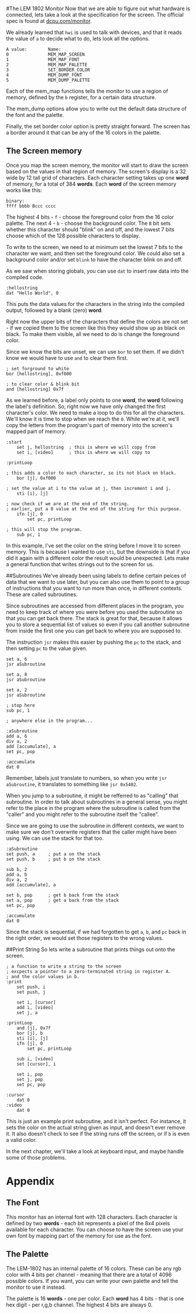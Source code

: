 
#The LEM 1802 Monitor
Now that we are able to figure out what hardware is connected, lets take a look at the specification for the screen. The official spec is found at [dcpu.com/monitor](http://dcpu.com/monitor/).

We already learned that `hwi` is used to talk with devices, and that it reads the value of `a` to decide what to do, lets look all the options.

```
A value:		Name:
0				MEM_MAP_SCREEN
1				MEM_MAP_FONT
2				MEM_MAP_PALETTE
3				SET_BORDER_COLOR
4				MEM_DUMP_FONT
5				MEM_DUMP_PALETTE

```

Each of the mem_map functions tells the monitor to use a region of memory, defined by the `b` register, for a certain data structure.

The mem_dump options allow you to write out the default data structure of the font and the palette.

Finally, the set border color option is pretty straight forward. The screen has a border around it that can be any of the 16 colors in the palette.

## The Screen memory
Once you map the screen memory, the monitor will start to draw the screen based on the values in that region of memory. The screen's display is a 32 wide by 12 tall grid of characters. Each character setting takes up one **word** of memory, for a total of 384 **words**. Each **word** of the screen memory works like this:

```
binary:
ffff bbbb Bccc cccc
```
The highest 4 bits - `f` - choose the foreground color from the 16 color palette. The next 4 - `b` - choose the background color. The `B` bit sets whether this character should "blink" on and off, and the lowest 7 bits choose which of the 128 possible characters to display. 

To write to the screen, we need to at minimum set the lowest 7 bits to the character we want, and then set the foreground color. We could also set a background color and/or set `blink` to have the character blink on and off.

As we saw when storing globals, you can use `dat` to insert raw data into the compiled code.

```
:hellostring
dat "Hello World", 0
```
This puts the data values for the characters in the string into the compiled output, followed by a blank (zero) **word**.

Right now the upper bits of the characters that define the colors are not set - if we copied them to the screen like this they would show up as black on black. To make them visible, all we need to do is change the foreground color.

Since we know the bits are unset, we can use `bor` to set them. If we didn't know we would have to use `and` to clear them first.

```
; set forground to white
bor [hellostring], 0xf000

; to clear color & blink bit
and [hellostring] 0x7f
```

As we learned before, a label only points to one **word**, the **word** following the label's definition. So, right now we have only changed the first character's color. We need to make a loop to do this for all the characters.
We'll know it is time to stop when we reach the `0`. While we're at it, we'll copy the letters from the program's part of memory into the screen's mapped part of memory.

```
:start
	set j, hellostring 	; this is where we will copy from
	set i, [video] 		; this is where we will copy to
	
:printLoop

; this adds a color to each character, so its not black on black.
	bor [j], 0xf000
	
; set the value at i to the value at j, then increment i and j.
	sti [i], [j]
	
; now check if we are at the end of the string.
; earlier, put a 0 value at the end of the string for this purpose.
	ifn [j], 0
		set pc, printLoop
		
; this will stop the program.
	sub pc, 1
```

In this example, I've set the color on the string before I move it to screen memory. This is because I wanted to use `sti`, but the downside is that if you did it again with a different color the result would be unexpected. Lets make a general function that writes strings out to the screen for us. 

##Subroutines
We've already been using labels to define certain peices of data that we want to use later, but you can also use them to point to a group of instructions that you want to run more than once, in different contexts. These are called subroutines.

Since subroutines are accessed from different places in the program, you need to keep track of where you were before you used the subroutine so that you can get back there. The stack is great for that, because it allows you to store a sequential list of values so even if you call another subroutine from inside the first one you can get back to where you are supposed to.

The instruction `jsr` makes this easier by pushing the `pc` to the stack, and then setting `pc` to the value given.

```
set a, 6
jsr aSubroutine

set a, 8
jsr aSubroutine

set a, 2
jsr aSubroutine

; stop here
sub pc, 1

; anywhere else in the program...

:aSubroutine
add a, 6
div a, 2
add [accumulate], a
set pc, pop

:accumulate
dat 0
```

Remember, labels just translate to numbers, so when you write `jsr aSubroutine`, it translates to something like `jsr 0x5402`.

When you jump to a subroutine, it might be refferred to as "calling" that subroutine. In order to talk about subroutines in a general sense, you might refer to the place in the program where the subroutine is called from the "caller" and you might refer to the subroutine itself the "callee".

Since we are going to use the subroutine in different contexts, we want to make sure we don't overwrite registers that the caller might have been using. We can use the stack for that too.

```
:aSubroutine
set push, a  	; put a on the stack
set push, b		; put b on the stack

sub b, 2
add a, b
div a, 2
add [accumulate], a

set b, pop		; get b back from the stack
set a, pop 		; get a back from the stack
set pc, pop

:accumulate
dat 0
```

Since the stack is sequential, if we had forgotten to get `a`, `b`, and `pc` back in the right order, we would set those registers to the wrong values.

##Print String
So lets write a subroutine that prints things out onto the screen. 

```
; a function to write a string to the screen
; excpects a pointer to a zero-terminated string in register A.
; and the color values in b.
:print
	set push, i
	set push, j

	set i, [cursor]
	add i, [video]
	set j, a	
	
:printLoop
	and [j], 0x7f
	bor [j], b
	sti [i], [j]
	ifn [j], 0
		set pc, printLoop

	sub i, [video]
	set [cursor], i
	
	set i, pop
	set j, pop
	set pc, pop
	
:cursor
	dat 0
:video
	dat 0

```

This is just an example print subroutine, and it isn't perfect. For instance, it sets the color on the actual string given as input, and doesn't ever remove it. It also doesn't check to see if the string runs off the screen, or if `b` is even a valid color.

In the next chapter, we'll take a look at keyboard input, and maybe handle some of those problems.

# Appendix

## The Font
This monitor has an internal font with 128 characters. Each character is defined by two **words** - each bit represents a pixel of the 8x4 pixels available for each character. You can choose to have the screen use your own font by mapping part of the memory for use as the font.

## The Palette

The LEM-1802 has an internal palette of 16 colors. These can be any rgb color with 4 bits per channel - meaning that there are a total of 4096 possible colors. If you want, you can write your own palette and tell the monitor to use it instead. 

The palette is 16 **words** - one per color. Each **word** has 4 bits - that is one hex digit - per r,g,b channel. The highest 4 bits are always 0.
